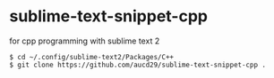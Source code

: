 sublime-text-snippet-cpp
====================

for cpp programming with sublime text 2 


```
$ cd ~/.config/sublime-text2/Packages/C++  
$ git clone https://github.com/aucd29/sublime-text-snippet-cpp .
```


